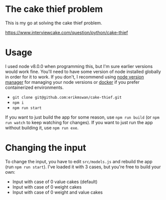 # The cake thief problem

This is my go at solving the cake thief problem.

https://www.interviewcake.com/question/python/cake-thief

# Usage

I used node v8.0.0 when programming this, but I'm sure earlier versions would work fine. You'll need to have some version of node installed globally in order for it to work. If you don't, I recommend using [node version manager](https://github.com/creationix/nvm) for managing your node versions or [docker](https://www.docker.com/) if you prefer containerized environments.

- `git clone git@github.com:erikmswan/cake-thief.git`
- `npm i`
- `npm run start`

If you want to just build the app for some reason, use `npm run build` (or `npm run watch` to keep watching for changes). If you want to just run the app without building it, use `npm run exe`.

# Changing the input

To change the input, you have to edit `src/models.js` and rebuild the app (run `npm run start`). I've loaded it with 3 cases, but you're free to build your own:

- Input with case of 0 value cakes (default)
- Input with case of 0 weight cakes
- Input with case of 0 weight and value cakes
